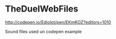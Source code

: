 # TheDuelWebFiles
http://codepen.io/Ediolot/pen/EKmKOZ?editors=1010

Sound files used un codepen example
